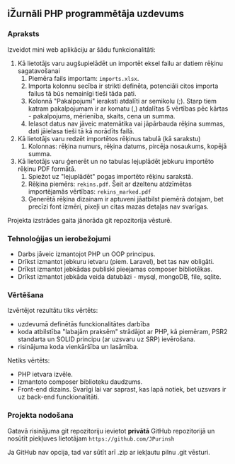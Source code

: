 ## iŽurnāli PHP programmētāja uzdevums

### Apraksts

Izveidot mini web aplikāciju ar šādu funkcionalitāti:

1. Kā lietotājs varu augšupielādēt un importēt eksel failu ar datiem rēķinu sagatavošanai 
   1. Piemēra fails importam: `imports.xlsx`. 
   2. Importa kolonnu secība ir strikti definēta, potenciāli citos importa failus tā būs nemainīgi tieši tāda pati. 
   3. Kolonnā "Pakalpojumi" ieraksti atdalīti ar semikolu (;). Starp tiem katram pakalpojumam ir ar komatu (,) atdalītas 5 vērtības pēc kārtas - pakalpojums, mērienība, skaits, cena un summa.
   4. Ielasot datus nav jāveic matemātika vai jāpārbauda rēķina summas, dati jāielasa tieši tā kā norādīts failā.
2. Kā lietotājs varu redzēt importētos rēķinus tabulā (kā sarakstu)
   1. Kolonnas: rēķina numurs, rēķina datums, pircēja nosaukums, kopējā summa.
3. Kā lietotājs varu ģenerēt un no tabulas lejuplādēt jebkuru importēto rēķinu PDF formātā.
   1. Spiežot uz "lejuplādēt" pogas importēto rēķinu sarakstā. 
   2. Rēķina piemērs: `rekins.pdf`. Šeit ar dzeltenu atdzīmētas importējamās vērtības: `rekins_marked.pdf`
   3. Ģenerētā rēķina dizainam ir aptuveni jāatbilst piemērā dotajam, bet precīzi font izmēri, pixeļi un citas mazas detaļas nav svarīgas. 

Projekta izstrādes gaita jānorāda git repozitorija vēsturē. 

### Tehnoloģijas un ierobežojumi

- Darbs jāveic izmantojot PHP un OOP principus.
- Drīkst izmantot jebkuru ietvaru (piem. Laravel), bet tas nav obligāti.
- Drīkst izmantot jebkādas publiski pieejamas composer bibliotēkas.
- Drīkst izmantot jebkāda veida datubāzi - mysql, mongoDB, file, sqlite. 

### Vērtēšana

Izvērtējot rezultātu tiks vērtēts: 
- uzdevumā definētās funckionalitātes darbība
- koda atbilstība "labajām praksēm" strādājot ar PHP, kā piemēram, PSR2 standarta un SOLID principu (ar uzsvaru uz SRP) ievērošana.
- risinājuma koda vienkāršība un  lasāmība.

Netiks vērtēts: 
- PHP ietvara izvēle.
- Izmantoto composer biblioteku daudzums.
- Front-end dizains. Svarīgi lai var saprast, kas lapā notiek, bet uzsvars ir uz back-end funckionalitāti.


### Projekta nodošana

Gatavā risinājuma git repozitoriju ievietot **privātā** GitHub repozitorijā un nosūtīt piekļuves lietotājam `https://github.com/JPurinsh`

Ja GitHub nav opcija, tad var sūtīt arī .zip ar iekļautu pilnu .git vēsturi. 

